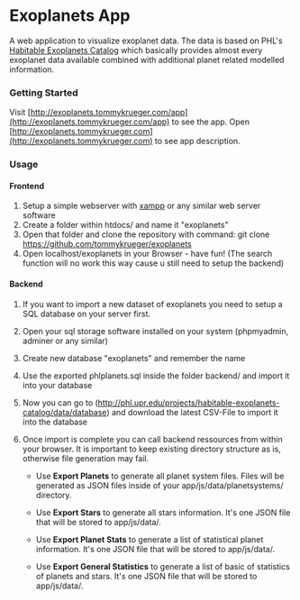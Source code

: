 # Exoplanets App

A web application to visualize exoplanet data. The data is based on PHL's
[Habitable Exoplanets Catalog](http://phl.upr.edu/projects/habitable-exoplanets-catalog/data/database) which basically provides almost every exoplanet data available combined with additional planet related modelled information.

### Getting Started

Visit [http://exoplanets.tommykrueger.com/app](http://exoplanets.tommykrueger.com/app) to see the app.
Open [http://exoplanets.tommykrueger.com](http://exoplanets.tommykrueger.com) to see app description.

### Usage

#### Frontend

1. Setup a simple webserver with [xampp](http://www.apachefriends.org/de/index.html) or any similar web server software
2. Create a folder within htdocs/ and name it "exoplanets"
3. Open that folder and clone the repository with command: git clone https://github.com/tommykrueger/exoplanets
4. Open localhost/exoplanets in your Browser - have fun! (The search function will no work this way cause u still need to setup the backend)

#### Backend

1. If you want to import a new dataset of exoplanets you need to setup a SQL database on your server first.
2. Open  your sql storage software installed on your system (phpmyadmin, adminer or any similar)
3. Create new database "exoplanets" and remember the name
4. Use the exported phlplanets.sql inside the folder backend/ and import it into your database
5. Now you can go to (http://phl.upr.edu/projects/habitable-exoplanets-catalog/data/database) and download the latest CSV-File to import it into the database
6. Once import is complete you can call backend ressources from within your browser. It is important to keep existing directory structure as is, otherwise file generation may fail.

	* Use <b>Export Planets</b> to generate all planet system files. Files will be generated as JSON files inside of your app/js/data/planetsystems/ directory.

	* Use <b>Export Stars</b> to generate all stars information. It's one JSON file that will be stored to app/js/data/.

	* Use <b>Export Planet Stats</b> to generate a list of statistical planet information. It's one JSON file that will be stored to app/js/data/.

	* Use <b>Export General Statistics</b> to generate a list of basic of statistics of planets and stars. It's one JSON file that will be stored to app/js/data/.

